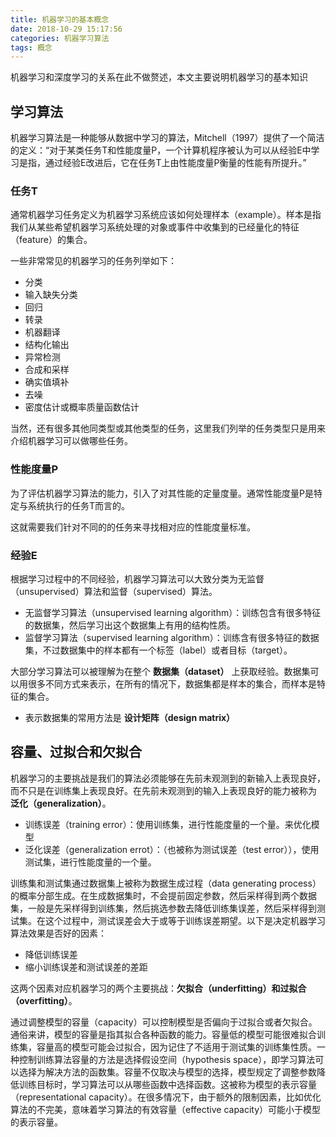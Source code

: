 ```yaml
---
title: 机器学习的基本概念
date: 2018-10-29 15:17:56
categories: 机器学习算法
tags: 概念
---
```


机器学习和深度学习的关系在此不做赘述，本文主要说明机器学习的基本知识

## 学习算法

机器学习算法是一种能够从数据中学习的算法，Mitchell（1997）提供了一个简洁的定义：“对于某类任务T和性能度量P，一个计算机程序被认为可以从经验E中学习是指，通过经验E改进后，它在任务T上由性能度量P衡量的性能有所提升。”

### **任务T**

通常机器学习任务定义为机器学习系统应该如何处理样本（example）。样本是指我们从某些希望机器学习系统处理的对象或事件中收集到的已经量化的特征（feature）的集合。  

一些非常常见的机器学习的任务列举如下：

- 分类
- 输入缺失分类
- 回归
- 转录
- 机器翻译
- 结构化输出
- 异常检测
- 合成和采样
- 确实值填补
- 去噪
- 密度估计或概率质量函数估计  

当然，还有很多其他同类型或其他类型的任务，这里我们列举的任务类型只是用来介绍机器学习可以做哪些任务。

### **性能度量P**

为了评估机器学习算法的能力，引入了对其性能的定量度量。通常性能度量P是特定与系统执行的任务T而言的。

这就需要我们针对不同的的任务来寻找相对应的性能度量标准。

### **经验E**

根据学习过程中的不同经验，机器学习算法可以大致分类为无监督（unsupervised）算法和监督（supervised）算法。  

- 无监督学习算法（unsupervised learning algorithm）：训练包含有很多特征的数据集，然后学习出这个数据集上有用的结构性质。
- 监督学习算法（supervised learning algorithm）：训练含有很多特征的数据集，不过数据集中的样本都有一个标签（label）或者目标（target）。

大部分学习算法可以被理解为在整个 **数据集（dataset）** 上获取经验。数据集可以用很多不同方式来表示，在所有的情况下，数据集都是样本的集合，而样本是特征的集合。

- 表示数据集的常用方法是 **设计矩阵（design matrix）**

## 容量、过拟合和欠拟合

机器学习的主要挑战是我们的算法必须能够在先前未观测到的新输入上表现良好，而不只是在训练集上表现良好。在先前未观测到的输入上表现良好的能力被称为 **泛化（generalization）**。

- 训练误差（training error）：使用训练集，进行性能度量的一个量。来优化模型
- 泛化误差（generalization errot）：（也被称为测试误差（test error）），使用测试集，进行性能度量的一个量。

训练集和测试集通过数据集上被称为数据生成过程（data generating process）的概率分部生成。在生成数据集时，不会提前固定参数，然后采样得到两个数据集，一般是先采样得到训练集，然后挑选参数去降低训练集误差，然后采样得到测试集。在这个过程中，测试误差会大于或等于训练误差期望。以下是决定机器学习算法效果是否好的因素：  

- 降低训练误差
- 缩小训练误差和测试误差的差距  

这两个因素对应机器学习的两个主要挑战：**欠拟合（underfitting）和过拟合（overfitting）**。

通过调整模型的容量（capacity）可以控制模型是否偏向于过拟合或者欠拟合。通俗来讲，模型的容量是指其拟合各种函数的能力。容量低的模型可能很难拟合训练集，容量高的模型可能会过拟合，因为记住了不适用于测试集的训练集性质。一种控制训练算法容量的方法是选择假设空间（hypothesis space），即学习算法可以选择为解决方法的函数集。容量不仅取决与模型的选择，模型规定了调整参数降低训练目标时，学习算法可以从哪些函数中选择函数。这被称为模型的表示容量（representational capacity）。在很多情况下，由于额外的限制因素，比如优化算法的不完美，意味着学习算法的有效容量（effective capacity）可能小于模型的表示容量。